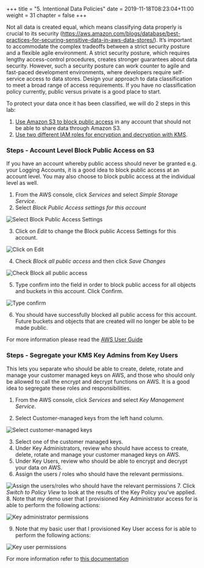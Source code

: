 +++
title = "5. Intentional Data Policies"
date = 2019-11-18T08:23:04+11:00
weight = 31
chapter = false
+++

Not all data is created equal, which means classifying data properly is crucial to its security (https://aws.amazon.com/blogs/database/best-practices-for-securing-sensitive-data-in-aws-data-stores/). It’s important to accommodate the complex tradeoffs between a strict security posture and a flexible agile environment. A strict security posture, which requires lengthy access-control procedures, creates stronger guarantees about data security. However, such a security posture can work counter to agile and fast-paced development environments, where developers require self-service access to data stores. Design your approach to data classification to meet a broad range of access requirements. If you have no classification policy currently, public versus private is a good place to start.

To protect your data once it has been classified, we will do 2 steps in this lab: 
  1. [Use Amazon S3 to block public access](https://aws.amazon.com/blogs/aws/amazon-s3-block-public-access-another-layer-of-protection-for-your-accounts-and-buckets/) in any account that should not be able to share data through Amazon S3.
  2. [Use two different IAM roles for encryption and decryption with KMS](https://aws.amazon.com/blogs/security/new-whitepaper-available-aws-key-management-service-best-practices/). 

### Steps - Account Level Block Public Access on S3

If you have an account whereby public access should never be granted e.g. your Logging Accounts, it is a good idea to block public access at an account level. You may also choose to block public access at the individual level as well. 

1. From the AWS console, click *Services* and select *Simple Storage Service*.
2. Select *Block Public Access settings for this account*

![Select Block Public Access Settings](/images/Module-5-Image-1.png)

3. Click on *Edit* to change the Block public Access Settings for this account. 

![Click on Edit](/images/Module-5-Image-2.png)

4. Check *Block all public access* and then click *Save Changes*

![Check Block all public access](/images/Module-5-Image-3.png)

5. Type confirm into the field in order to block public access for all objects and buckets in this account. Click Confirm. 

![Type confirm](/images/Module-5-Image-4.png)

6. You should have successfully blocked all public access for this account. Future buckets and objects that are created will no longer be able to be made public. 

For more information please read the [AWS User Guide](https://docs.aws.amazon.com/AmazonS3/latest/userguide/security.html)

### Steps - Segregate your KMS Key Admins from Key Users 

This lets you separate who should be able to create, delete, rotate and manage your customer managed keys on AWS, and those who should only be allowed to call the encrypt and decrypt functions on AWS. It is a good idea to segregate these roles and responsibilities. 

1. From the AWS console, click *Services* and select *Key Management Service*. 

2. Select Customer-managed keys from the left hand column. 

![Select customer-managed keys](/images/Module-5-Image-5.png)

3. Select one of the customer managed keys. 
4. Under Key Administrators, review who should have access to create, delete, rotate and manage your customer managed keys on AWS. 
5. Under Key Users, review who should be able to encrypt and decrypt your data on AWS. 
6. Assign the users / roles who should have the relevant permissions. 

![Assign the users/roles who should have the relevant permissions](/images/Module-5-Image-6.png)
7. Click *Switch to Policy View* to look at the results of the Key Policy you’ve applied. 
8. Note that my demo user that I provisioned Key Administrator access for is able to perform the following actions: 

![Key administrator permissions](/images/Module-5-Image-7.png)

9. Note that my basic user that I provisioned Key User access for is able to perform the following actions: 

![Key user permissions](/images/Module-5-Image-8.png)

For more information refer to [this documentation](https://docs.aws.amazon.com/kms/latest/developerguide/key-policies.html)